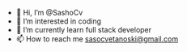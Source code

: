 - 👋 Hi, I’m @SashoCv
- 👀 I’m interested in coding
- 🌱 I’m currently learn full stack developer
- 📫 How to reach me sasocvetanoski@gmail.com

<!---
SashoCv/SashoCv is a ✨ special ✨ repository because its `README.md` (this file) appears on your GitHub profile.
You can click the Preview link to take a look at your changes.
--->
